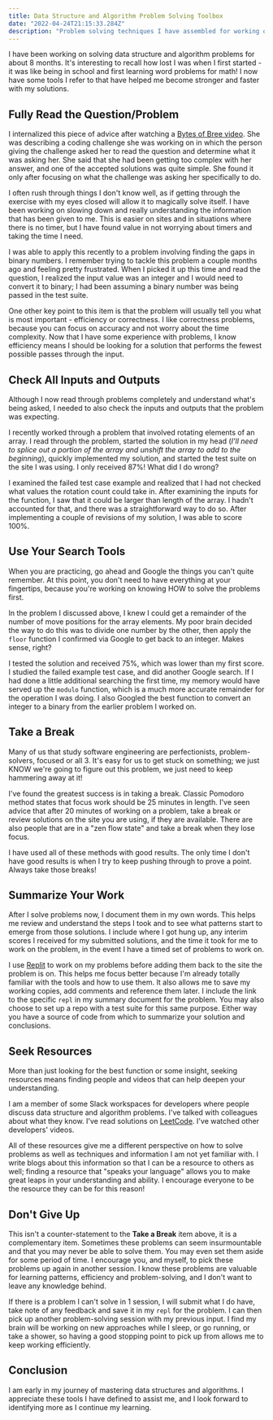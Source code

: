 ```yaml
---
title: Data Structure and Algorithm Problem Solving Toolbox
date: "2022-04-24T21:15:33.284Z"
description: "Problem solving techniques I have assembled for working on data structure and algorithm practice"
---
```


I have been working on solving data structure and algorithm problems for about 8 months. It's interesting to recall how lost I was when I first started - it was like being in school and first learning word problems for math! I now have some tools I refer to that have helped me become stronger and faster with my solutions.

## Fully Read the Question/Problem

I internalized this piece of advice after watching a [Bytes of Bree video](https://www.youtube.com/user/beccibri/videos). She was describing a coding challenge she was working on in which the person giving the challenge asked her to read the question and determine what it was asking her. She said that she had been getting too complex with her answer, and one of the accepted solutions was quite simple. She found it only after focusing on what the challenge was asking her specifically to do.

I often rush through things I don't know well, as if getting through the exercise with my eyes closed will allow it to magically solve itself. I have been working on slowing down and really understanding the information that has been given to me. This is easier on sites and in situations where there is no timer, but I have found value in not worrying about timers and taking the time I need.

I was able to apply this recently to a problem involving finding the gaps in binary numbers. I remember trying to tackle this problem a couple months ago and feeling pretty frustrated. When I picked it up this time and read the question, I realized the input value was an integer and I would need to convert it to binary; I had been assuming a binary number was being passed in the test suite.

One other key point to this item is that the problem will usually tell you what is most important - efficiency or correctness. I like correctness problems, because you can focus on accuracy and not worry about the time complexity. Now that I have some experience with problems, I know efficiency means I should be looking for a solution that performs the fewest possible passes through the input.

## Check All Inputs and Outputs

Although I now read through problems completely and understand what's being asked, I needed to also check the inputs and outputs that the problem was expecting.

I recently worked through a problem that involved rotating elements of an array. I read through the problem, started the solution in my head (_I'll need to splice out a portion of the array and unshift the array to add to the beginning_), quickly implemented my solution, and started the test suite on the site I was using. I only received 87%! What did I do wrong?

I examined the failed test case example and realized that I had not checked what values the rotation count could take in. After examining the inputs for the function, I saw that it could be larger than length of the array. I hadn't accounted for that, and there was a straightforward way to do so. After implementing a couple of revisions of my solution, I was able to score 100%.

## Use Your Search Tools

When you are practicing, go ahead and Google the things you can't quite remember. At this point, you don't need to have everything at your fingertips, because you're working on knowing HOW to solve the problems first.

In the problem I discussed above, I knew I could get a remainder of the number of move positions for the array elements. My poor brain decided the way to do this was to divide one number by the other, then apply the `floor` function I confirmed via Google to get back to an integer. Makes sense, right?

I tested the solution and received 75%, which was lower than my first score. I studied the failed example test case, and did another Google search. If I had done a little additional searching the first time, my memory would have served up the `modulo` function, which is a much more accurate remainder for the operation I was doing. I also Googled the best function to convert an integer to a binary from the earlier problem I worked on.

## Take a Break

Many of us that study software engineering are perfectionists, problem-solvers, focused or all 3. It's easy for us to get stuck on something; we just KNOW we're going to figure out this problem, we just need to keep hammering away at it!

I've found the greatest success is in taking a break. Classic Pomodoro method states that focus work should be 25 minutes in length. I've seen advice that after 20 minutes of working on a problem, take a break or review solutions on the site you are using, if they are available. There are also people that are in a "zen flow state" and take a break when they lose focus.

I have used all of these methods with good results. The only time I don't have good results is when I try to keep pushing through to prove a point. Always take those breaks!

## Summarize Your Work

After I solve problems now, I document them in my own words. This helps me review and understand the steps I took and to see what patterns start to emerge from those solutions. I include where I got hung up, any interim scores I received for my submitted solutions, and the time it took for me to work on the problem, in the event I have a timed set of problems to work on.

I use [Replit](https://replit.com) to work on my problems before adding them back to the site the problem is on. This helps me focus better because I'm already totally familiar with the tools and how to use them. It also allows me to save my working copies, add comments and reference them later. I include the link to the specific `repl` in my summary document for the problem. You may also choose to set up a repo with a test suite for this same purpose. Either way you have a source of code from which to summarize your solution and conclusions.

## Seek Resources

More than just looking for the best function or some insight, seeking resources means finding people and videos that can help deepen your understanding.

I am a member of some Slack workspaces for developers where people discuss data structure and algorithm problems. I've talked with colleagues about what they know. I've read solutions on [LeetCode](https://leetcode.com/). I've watched other developers' videos.

All of these resources give me a different perspective on how to solve problems as well as techniques and information I am not yet familiar with. I write blogs about this information so that I can be a resource to others as well; finding a resource that "speaks your language" allows you to make great leaps in your understanding and ability. I encourage everyone to be the resource they can be for this reason!

## Don't Give Up

This isn't a counter-statement to the **Take a Break** item above, it is a complementary item. Sometimes these problems can seem insurmountable and that you may never be able to solve them. You may even set them aside for some period of time. I encourage you, and myself, to pick these problems up again in another session. I know these problems are valuable for learning patterns, efficiency and problem-solving, and I don't want to leave any knowledge behind.

If there is a problem I can't solve in 1 session, I will submit what I do have, take note of any feedback and save it in my `repl` for the problem. I can then pick up another problem-solving session with my previous input. I find my brain will be working on new approaches while I sleep, or go running, or take a shower, so having a good stopping point to pick up from allows me to keep working efficiently.

## Conclusion

I am early in my journey of mastering data structures and algorithms. I appreciate these tools I have defined to assist me, and I look forward to identifying more as I continue my learning.
